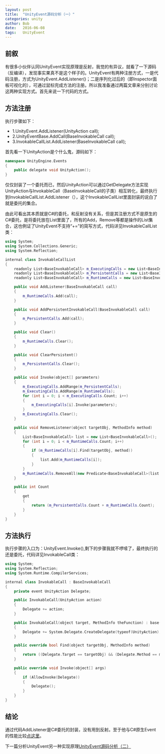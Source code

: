 ```yaml
---
layout: post
title:  "UnityEvent源码分析（一）"
categories: unity
author: Bob
date:   2016-06-08
tags:	UnityEvent
---
```


## 前叙
有很多小伙伴认同UnityEvent实现原理是反射，我觉的有异议，就看了一下源码（反编译），发现事实果真不是这个样子的。UnityEvent有两种注册方式，一是代码注册，方式为UnityEvent.AddListener()；二是序列化过后的（即Inspector面板可视化的），可通过鼠标完成方法的注册。所以我准备通过两篇文章来分别讨论这两种实现方式。首先来说一下代码的方式。

## 方法注册
执行步骤如下：

* 1.UnityEvent.AddListener(UnityAction call);
* 2.UnityEventBase.AddCall(BaseInvokableCall call);
* 3.InvokableCallList.AddListener(BaseInvokableCall call);

首先看一下UnityAction是个什么鬼，源码如下：

```cpp
namespace UnityEngine.Events
{
    public delegate void UnityAction();
}
```

仅仅封装了一个委托而已，然后UnityAction可以通过GetDelegate方法实现UnityAction与InvokableCall（BaseInvokableCall的子类）相互转化，最终执行到InvokableCallList.AddListener（），这个InvokableCallList里面封装的说白了就是委托的集合。

由此可看出其本质就是C#的委托，和反射没有关系，但是其注册方式不是原生的C#委托，是将委托放在List里面了，所有的Add，Remove等都是操作的List集合，这也例证了UnityEvent不支持“+=”的简写方式，代码详见InvokableCallList类：

```cpp
using System;
using System.Collections.Generic;
using System.Reflection;

internal class InvokableCallList
{
    readonly List<BaseInvokableCall> m_ExecutingCalls = new List<BaseInvokableCall>();
    readonly List<BaseInvokableCall> m_PersistentCalls = new List<BaseInvokableCall>();
    readonly List<BaseInvokableCall> m_RuntimeCalls = new List<BaseInvokableCall>();

    public void AddListener(BaseInvokableCall call)
    {
        m_RuntimeCalls.Add(call);
    }

    public void AddPersistentInvokableCall(BaseInvokableCall call)
    {
        m_PersistentCalls.Add(call);
    }

    public void Clear()
    {
        m_RuntimeCalls.Clear();
    }

    public void ClearPersistent()
    {
        m_PersistentCalls.Clear();
    }

    public void Invoke(object[] parameters)
    {
        m_ExecutingCalls.AddRange(m_PersistentCalls);
        m_ExecutingCalls.AddRange(m_RuntimeCalls);
        for (int i = 0; i < m_ExecutingCalls.Count; i++)
        {
            m_ExecutingCalls[i].Invoke(parameters);
        }
        m_ExecutingCalls.Clear();
    }

    public void RemoveListener(object targetObj, MethodInfo method)
    {
        List<BaseInvokableCall> list = new List<BaseInvokableCall>();
        for (int i = 0; i < m_RuntimeCalls.Count; i++)
        {
            if (m_RuntimeCalls[i].Find(targetObj, method))
            {
                list.Add(m_RuntimeCalls[i]);
            }
        }
        m_RuntimeCalls.RemoveAll(new Predicate<BaseInvokableCall>(list.Contains));
    }

    public int Count
    {
        get
        {
            return (m_PersistentCalls.Count + m_RuntimeCalls.Count);
        }
    }
}
```

## 方法执行
执行步骤的入口为：UnityEvent.Invoke(),剩下的步骤我就不啰嗦了，最终执行的还是委托，代码详见InvokableCall类：

```cpp
using System;
using System.Reflection;
using System.Runtime.CompilerServices;

internal class InvokableCall : BaseInvokableCall
{
    private event UnityAction Delegate;

    public InvokableCall(UnityAction action)
    {
        Delegate += action;
    }

    public InvokableCall(object target, MethodInfo theFunction) : base(target, theFunction)
    {
        Delegate += System.Delegate.CreateDelegate(typeof(UnityAction), target, theFunction) as UnityAction;
    }

    public override bool Find(object targetObj, MethodInfo method)
    {
        return ((Delegate.Target == targetObj) && (Delegate.Method == method));
    }

    public override void Invoke(object[] args)
    {
        if (AllowInvoke(Delegate))
        {
            Delegate();
        }
    }
}
```

## 结论
通过代码AddListener是C#委托的封装，没有用到反射。至于他与C#原生Event的性能比较[点这里](http://mp.weixin.qq.com/s?__biz=MjM5NjE1MTkwMg==&mid=2651037162&idx=1&sn=2a3ccb3ba813521f04034438e512ad34&scene=1&srcid=0525taR6jPSURJYWxp5KRwDw#wechat_redirect)。

下一篇分析UnityEvent另一种实现原理[UnityEvent源码分析（二）](http://www.hjboo.com/unity/2016/06/08/unity-event-analysis2.html)
